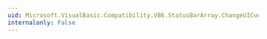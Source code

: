 ```yaml
---
uid: Microsoft.VisualBasic.Compatibility.VB6.StatusBarArray.ChangeUICues
internalonly: False
---
```

